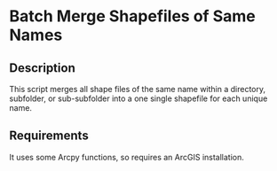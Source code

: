 # Batch Merge Shapefiles of Same Names

## Description
This script merges all shape files of the same name within a directory, subfolder, or sub-subfolder into a one single shapefile for each unique name.

## Requirements
It uses some Arcpy functions, so requires an ArcGIS installation.
